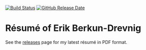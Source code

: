 [![Build Status](https://travis-ci.com/eberkund/resume.svg?branch=master)](https://travis-ci.com/eberkund/resume)
[![GitHub Release Date](https://img.shields.io/github/release-date/eberkund/resume.svg)](https://github.com/eberkund/resume/releases)

# Résumé of Erik Berkun-Drevnig

See the [releases](https://github.com/eberkund/resume/releases) page for my latest résumé in PDF format.
